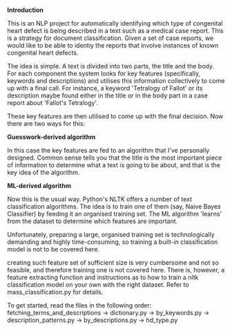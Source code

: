 **Introduction**

This is an NLP project for automatically identifying which type of congenital heart defect is being described in a text such as a medical case report. This is a strategy for document classification. Given a set of case reports, we would like to be able to identiy the reports that involve instances of known congenital heart defects.

The idea is simple. A text is divided into two parts, the title and the body. For each component the system looks for key features (specifically, keywords and descriptions) and utilises this information collectively to come up with a final call. For instance, a keyword 'Tetralogy of Fallot' or its description maybe found either in the title or in the body part in a case report about 'Fallot's Tetralogy'.

These key features are then utilised to come up with the final decision. Now there are two ways for this:

**Guesswork-derived algorithm** 

In this case the key features are fed to an algorithm that I've personally designed. Common sense tells you that the title is the most important piece of information to determine what a text is going to be about, and that is the key idea of the algorithm.

**ML-derived algorithm**

Now this is the usual way. Python's NLTK offers a number of text classification algorithms. The idea is to train one of them (say, Naive Bayes Classifier) by feeding it an organised training set. The ML algorithm 'learns' from the dataset to determine which features are important.

Unfortunately, preparing a large, organised training set is technologically demanding and highly time-consuming, so training a built-in classification model is not to be covered here. 

creating such feature set of sufficient size is very cumbersome and not so feasible, and therefore training one is not covered here. There is, however, a feature extracting function and instructions as to how to train a nltk classification model on your own with the right dataset. Refer to mass_classification.py for details.

To get started, read the files in the following order: fetching_terms_and_descriptions -> dictionary.py -> by_keywords.py -> description_patterns.py -> by_descriptions.py -> hd_type.py


